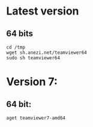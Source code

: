 Latest version
==============
64 bits
-------
    cd /tmp
    wget sh.anezi.net/teamviewer64
    sudo sh teamviewer64

Version 7:
==========
64 bit:
-------
```bash
aget teamviewer7-amd64
```
